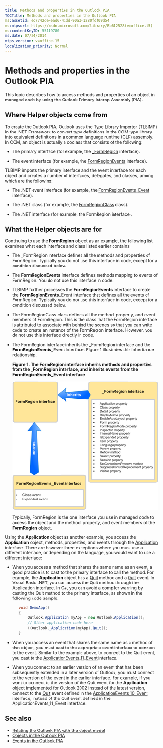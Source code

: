 ```yaml
---
title: Methods and properties in the Outlook PIA
TOCTitle: Methods and properties in the Outlook PIA
ms:assetid: ec7742de-ead6-41dd-90a3-1280fdf09d54
ms:mtpsurl: https://msdn.microsoft.com/library/Bb612528(v=office.15)
ms:contentKeyID: 55119780
ms.date: 07/24/2014
mtps_version: v=office.15
localization_priority: Normal
---
```


# Methods and properties in the Outlook PIA

This topic describes how to access methods and properties of an object in managed code by using the Outlook Primary Interop Assembly (PIA).

## Where Helper objects come from

To create the Outlook PIA, Outlook uses the Type Library Importer (TLBIMP) in the .NET Framework to convert type definitions in the COM type library into equivalent definitions in a common language runtime (CLR) assembly. In COM, an object is actually a coclass that consists of the following:

- The primary interface (for example, the [\_FormRegion](https://msdn.microsoft.com/library/bb645761\(v=office.15\)) interface).

- The event interface (for example, the [FormRegionEvents](https://msdn.microsoft.com/library/bb611940\(v=office.15\)) interface).

TLBIMP imports the primary interface and the event interface for each object and creates a number of interfaces, delegates, and classes, among which are the following:

- The .NET event interface (for example, the [FormRegionEvents\_Event](https://msdn.microsoft.com/library/bb647619\(v=office.15\)) interface).

- The .NET class (for example, the [FormRegionClass](https://msdn.microsoft.com/library/bb624204\(v=office.15\)) class).

- The .NET interface (for example, the [FormRegion](https://msdn.microsoft.com/library/bb652633\(v=office.15\)) interface).

## What the Helper objects are for

Continuing to use the **FormRegion** object as an example, the following list examines what each interface and class listed earlier contains.

- The \_FormRegion interface defines all the methods and properties of FormRegion. Typically you do not use this interface in code, except for a condition discussed below.

- The **FormRegionEvents** interface defines methods mapping to events of FormRegion. You do not use this interface in code.

- TLBIMP further processes the **FormRegionEvents** interface to create the **FormRegionEvents**\_Event interface that defines all the events of FormRegion. Typically you do not use this interface in code, except for a condition discussed below.

- The FormRegionClass class defines all the method, property, and event members of FormRegion. This is the class that the FormRegion interface is attributed to associate with behind the scenes so that you can write code to create an instance of the FormRegion interface. However, you do not use this interface directly in code.

- The FormRegion interface inherits the \_FormRegion interface and the **FormRegionEvents**\_Event interface. Figure 1 illustrates this inheritance relationship.
    
  **Figure 1. The FormRegion interface inherits methods and properties from the \_FormRegion interface, and inherits events from the FormRegionEvents\_Event interface**

  ![The FormRegion interface inherits methods and properties from the _FormRegion interface, and inherits events from the FormRegionEvents_Event interface](media/pia-form-region-interface.gif)
    
  Typically, FormRegion is the one interface you use in managed code to access the object and the method, property, and event members of the **FormRegion** object.

Using the **Application** object as another example, you access the **Application** object, methods, properties, and events through the [Application](https://msdn.microsoft.com/library/bb646615\(v=office.15\)) interface. There are however three exceptions where you must use a different interface, or depending on the language, you would want to use a different interface:

- When you access a method that shares the same name as an event, a good practice is to cast to the primary interface to call the method. For example, the **Application** object has a [Quit](https://msdn.microsoft.com/library/bb646614\(v=office.15\)) method and a [Quit](https://msdn.microsoft.com/library/bb622595\(v=office.15\)) event. In Visual Basic .NET, you can access the Quit method through the Application interface. In C\#, you can avoid a compiler warning by casting the Quit method to the primary interface, as shown in the following code sample:
    
   ```csharp
      void DemoApp()
      {
          Outlook.Application myApp = new Outlook.Application();
          // Other application code here
          ((Outlook._Application)myApp).Quit();
      }
   ```

- When you access an event that shares the same name as a method of that object, you must cast to the appropriate event interface to connect to the event. Similar to the example above, to connect to the Quit event, you cast to the [ApplicationEvents\_11\_Event](https://msdn.microsoft.com/library/bb622725\(v=office.15\)) interface.

- When you connect to an earlier version of an event that has been subsequently extended in a later version of Outlook, you must connect to the version of the event in the earlier interface. For example, if you want to connect to the version of the Quit event for the **Application** object implemented for Outlook 2002 instead of the latest version, connect to the [Quit](https://msdn.microsoft.com/library/bb609660\(v=office.15\)) event defined in the [ApplicationEvents\_10\_Event](https://msdn.microsoft.com/library/bb610098\(v=office.15\)) interface, instead of the Quit event defined in the ApplicationEvents\_11\_Event interface.

## See also

- [Relating the Outlook PIA with the object model](relating-the-outlook-pia-with-the-object-model.md)
- [Objects in the Outlook PIA](objects-in-the-outlook-pia.md)
- [Events in the Outlook PIA](events-in-the-outlook-pia.md)

